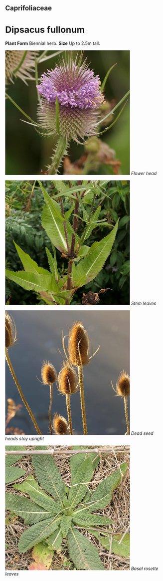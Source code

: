 ## Caprifoliaceae
# Dipsacus fullonum

**Plant Form** Biennial herb. **Size** Up to 2.5m tall.


![Flower head](80327_P1088753.jpg)
   *Flower head* 

![Stem leaves](80323_P1088741.jpg)
   *Stem leaves* 

![Dead seed heads stay upright](81259_P1033916.jpg)
   *Dead seed heads stay upright* 

![Basal rosette leaves](82773_P1077683.jpg)
   *Basal rosette leaves* 

